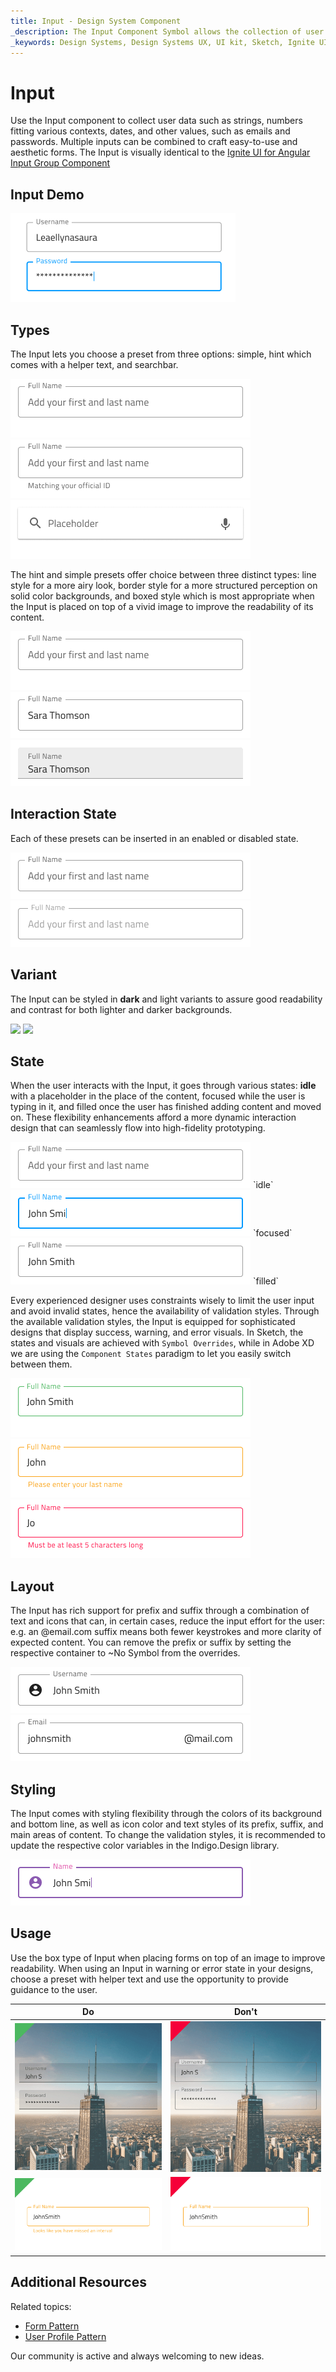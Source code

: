 ```yaml
---
title: Input - Design System Component
_description: The Input Component Symbol allows the collection of user data such as strings, numbers and dates.
_keywords: Design Systems, Design Systems UX, UI kit, Sketch, Ignite UI for Angular, Sketch to Angular, Sketch to Angular, Angular, Angular Design System, Export code from Sketch, Design Kits for Angular, Sketch HTML, Sketch to HTML, Sketch UI kits
---
```


# Input

Use the Input component to collect user data such as strings, numbers fitting various contexts, dates, and other values, such as emails and passwords. Multiple inputs can be combined to craft easy-to-use and aesthetic forms. The Input is visually identical to the [Ignite UI for Angular Input Group Component](https://www.infragistics.com/products/ignite-ui-angular/angular/components/input_group.html)

## Input Demo

<img class="responsive-img" src="../images/input_demo.png" srcset="../images/input_demo@2x.png 2x" />

## Types

The Input lets you choose a preset from three options: simple, hint which comes with a helper text, and searchbar.

<img class="responsive-img" src="../images/input_simple.png" srcset="../images/input_simple@2x.png 2x" />
<img class="responsive-img" src="../images/input_hint.png" srcset="../images/input_hint@2x.png 2x" />
<img class="responsive-img" src="../images/input_searchbar.png" srcset="../images/input_searchbar@2x.png 2x" />

The hint and simple presets offer choice between three distinct types: line style for a more airy look, border style for a more structured perception on solid color backgrounds, and boxed style which is most appropriate when the Input is placed on top of a vivid image to improve the readability of its content.

<img class="responsive-img" src="../images/input_simple.png" srcset="../images/input_simple@2x.png 2x" />
<img class="responsive-img" src="../images/input_border.png" srcset="../images/input_border@2x.png 2x" />
<img class="responsive-img" src="../images/input_box.png" srcset="../images/input_box@2x.png 2x" />

## Interaction State

Each of these presets can be inserted in an enabled or disabled state.

<img class="responsive-img" src="../images/input_enabled.png" srcset="../images/input_enabled@2x.png 2x" />
<img class="responsive-img" src="../images/input_disabled.png" srcset="../images/input_disabled@2x.png 2x" />

## Variant

The Input can be styled in **dark** and light variants to assure good readability and contrast for both lighter and darker backgrounds.

<img class="responsive-img" src="../images/input_dark.png" srcset="../images/input_dark@2x.png 2x" />
<img class="responsive-img" src="../images/input_light.png" srcset="../images/input_light@2x.png 2x" />

## State

When the user interacts with the Input, it goes through various states: **idle** with a placeholder in the place of the content, focused while the user is typing in it, and filled once the user has finished adding content and moved on. These flexibility enhancements afford a more dynamic interaction design that can seamlessly flow into high-fidelity prototyping.

<img class="responsive-img" src="../images/input_idle.png" srcset="../images/input_idle@2x.png 2x" />
`idle`

<img class="responsive-img" src="../images/input_focused.png" srcset="../images/input_focused@2x.png 2x" />
`focused`

<img class="responsive-img" src="../images/input_filled.png" srcset="../images/input_filled@2x.png 2x" />
`filled`

Every experienced designer uses constraints wisely to limit the user input and avoid invalid states, hence the availability of validation styles. Through the available validation styles, the Input is equipped for sophisticated designs that display success, warning, and error visuals. In Sketch, the states and visuals are achieved with `Symbol Overrides`, while in Adobe XD we are using the `Component States` paradigm to let you easily switch between them.

<img class="responsive-img" src="../images/input_success.png" srcset="../images/input_success@2x.png 2x" />
<img class="responsive-img" src="../images/input_warning.png" srcset="../images/input_warning@2x.png 2x" />
<img class="responsive-img" src="../images/input_error.png" srcset="../images/input_error@2x.png 2x" />

## Layout

The Input has rich support for prefix and suffix through a combination of text and icons that can, in certain cases, reduce the input effort for the user: e.g. an @email.com suffix means both fewer keystrokes and more clarity of expected content. You can remove the prefix or suffix by setting the respective container to ~No Symbol from the overrides.

<img class="responsive-img" src="../images/input_prefix.png" srcset="../images/input_prefix@2x.png 2x" />
<img class="responsive-img" src="../images/input_suffix.png" srcset="../images/input_suffix@2x.png 2x" />

## Styling

The Input comes with styling flexibility through the colors of its background and bottom line, as well as icon color and text styles of its prefix, suffix, and main areas of content. To change the validation styles, it is recommended to update the respective color variables in the Indigo.Design library. 

<img class="responsive-img" src="../images/input_styling.png" srcset="../images/input_styling@2x.png 2x" />

## Usage

Use the box type of Input when placing forms on top of an image to improve readability. When using an Input in warning or error state in your designs, choose a preset with helper text and use the opportunity to provide guidance to the user.

| Do                                                                           | Don't                                                                            |
| ---------------------------------------------------------------------------- | -------------------------------------------------------------------------------- |
| <img class="responsive-img" src="../images/input_do1.png" srcset="../images/input_do1@2x.png 2x" /> | <img class="responsive-img" src="../images/input_dont1.png" srcset="../images/input_dont1@2x.png 2x" /> |
| <img class="responsive-img" src="../images/input_do2.png" srcset="../images/input_do2@2x.png 2x" /> | <img class="responsive-img" src="../images/input_dont2.png" srcset="../images/input_dont2@2x.png 2x" /> |

## Additional Resources

Related topics:

- [Form Pattern](../patterns/form.md)
- [User Profile Pattern](../patterns/user-profile.md)
  <div class="divider--half"></div>

Our community is active and always welcoming to new ideas.
